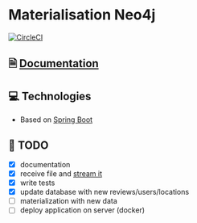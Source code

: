 # Materialisation Neo4j
[![CircleCI](https://circleci.com/gh/quelhasu/tourism-materialisation-neo4j.svg?style=shield&circle-token=ae6712a6a2a7408cdc05257b2a4c0ee0ba9f8248)](https://circleci.com/gh/quelhasu/tourism-materialisation-neo4j)

## 🗎 [Documentation](https://quelhasu.github.io/tourism-materialisation-neo4j/)

## 💻 Technologies
  - Based on [Spring Boot](https://github.com/spring-projects/spring-boot)

## 📝 TODO
- [x] documentation
- [x] receive file and [stream it](https://commons.apache.org/proper/commons-fileupload/streaming.html)
- [x] write tests
- [x] update database with new reviews/users/locations
- [ ] materialization with new data
- [ ] deploy application on server (docker)